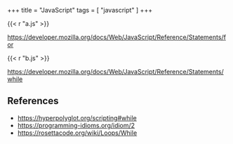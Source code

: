 +++
title = "JavaScript"
tags = [ "javascript" ]
+++

{{< r "a.js" >}}

<https://developer.mozilla.org/docs/Web/JavaScript/Reference/Statements/for>

{{< r "b.js" >}}

<https://developer.mozilla.org/docs/Web/JavaScript/Reference/Statements/while>

## References

- <https://hyperpolyglot.org/scripting#while>
- <https://programming-idioms.org/idiom/2>
- <https://rosettacode.org/wiki/Loops/While>

